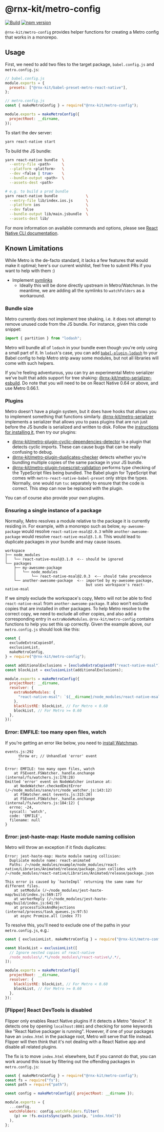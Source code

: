 # @rnx-kit/metro-config

[![Build](https://github.com/microsoft/rnx-kit/actions/workflows/build.yml/badge.svg)](https://github.com/microsoft/rnx-kit/actions/workflows/build.yml)
[![npm version](https://img.shields.io/npm/v/@rnx-kit/metro-config)](https://www.npmjs.com/package/@rnx-kit/metro-config)

`@rnx-kit/metro-config` provides helper functions for creating a Metro config
that works in a monorepo.

## Usage

First, we need to add two files to the target package, `babel.config.js` and
`metro.config.js`:

```js
// babel.config.js
module.exports = {
  presets: ["@rnx-kit/babel-preset-metro-react-native"],
};
```

```js
// metro.config.js
const { makeMetroConfig } = require("@rnx-kit/metro-config");

module.exports = makeMetroConfig({
  projectRoot: __dirname,
});
```

To start the dev server:

```sh
yarn react-native start
```

To build the JS bundle:

```sh
yarn react-native bundle  \
  --entry-file <path>     \
  --platform <platform>   \
  --dev <false | true>    \
  --bundle-output <path>  \
  --assets-dest <path>

# e.g. to build a prod bundle
yarn react-native bundle             \
  --entry-file lib/index.ios.js      \
  --platform ios                     \
  --dev false                        \
  --bundle-output lib/main.jsbundle  \
  --assets-dest lib/
```

For more information on available commands and options, please see
[React Native CLI documentation](https://github.com/react-native-community/cli/blob/v4.13.1/docs/commands.md).

## Known Limitations

While Metro is the de-facto standard, it lacks a few features that would make it
optimal; here's our current wishlist, feel free to submit PRs if you want to
help with them :)

- Implement [symlinks](https://github.com/facebook/metro/issues/1)
  - Ideally this will be done directly upstream in Metro/Watchman. In the
    meantime, we are adding all the symlinks to `watchFolders` as a workaround.

### Bundle size

Metro currently does not implement tree shaking, i.e. it does not attempt to
remove unused code from the JS bundle. For instance, given this code snippet:

```ts
import { partition } from "lodash";
```

Metro will bundle all of `lodash` in your bundle even though you're only using a
small part of it. In `lodash`'s case, you can add
[`babel-plugin-lodash`](https://github.com/lodash/babel-plugin-lodash#readme) to
your Babel config to help Metro strip away some modules, but not all libraries
will come with such helpers.

If you're feeling adventurous, you can try an experimental Metro serializer
we've built that adds support for tree shaking:
[@rnx-kit/metro-serializer-esbuild](https://github.com/microsoft/rnx-kit/tree/main/packages/metro-serializer-esbuild#readme).
Do note that you will need to be on React Native 0.64 or above, and use Metro
0.66.1.

### Plugins

Metro doesn't have a plugin system, but it does have hooks that allows you to
implement something that functions similarly.
[@rnx-kit/metro-serializer](https://github.com/microsoft/rnx-kit/tree/main/packages/metro-serializer#readme)
implements a serializer that allows you to pass plugins that are run just before
the JS bundle is serialized and written to disk. Follow the
[instructions for installing it](https://github.com/microsoft/rnx-kit/tree/main/packages/metro-serializer#usage),
then try our plugins:

- [@rnx-kit/metro-plugin-cyclic-dependencies-detector](https://github.com/microsoft/rnx-kit/tree/main/packages/metro-plugin-cyclic-dependencies-detector)
  is a plugin that detects cyclic imports. These can cause bugs that can be
  really confusing to debug.
- [@rnx-kit/metro-plugin-duplicates-checker](https://github.com/microsoft/rnx-kit/tree/main/packages/metro-plugin-duplicates-checker)
  detects whether you're bundling multiple copies of the same package in your JS
  bundle.
- [@rnx-kit/metro-plugin-typescript-validation](https://github.com/microsoft/rnx-kit/tree/main/packages/metro-plugin-typescript-validation)
  performs type checking of the TypeScript files being bundled. The Babel plugin
  for TypeScript that comes with `metro-react-native-babel-preset` only strips
  the types. Normally, one would run `tsc` separately to ensure that the code is
  correct. This step can now be replaced with the plugin.

You can of course also provide your own plugins.

### Ensuring a single instance of a package

Normally, Metro resolves a module relative to the package it is currently
residing in. For example, with a monorepo such as below, `my-awesome-package`
would resolve `react-native-msal@2.0.3` while `another-awesome-package` would
resolve `react-native-msal@3.1.0`. This would lead to duplicate packages in your
bundle and may cause issues.

    workspace
    ├── node_modules
    │   └── react-native-msal@3.1.0  <-- should be ignored
    └── packages
        ├── my-awesome-package
        │   └── node_modules
        │       └── react-native-msal@2.0.3  <-- should take precedence
        └── another-awesome-package  <-- imported by my-awesome-package,
                                         but uses workspace's react-native-msal

If we simply exclude the workspace's copy, Metro will not be able to find
`react-native-msal` from `another-awesome-package`. It also won't exclude copies
that are installed in other packages. To help Metro resolve to the correct copy,
we need to exclude all other copies, and also add a corresponding entry in
`extraNodeModules`. `@rnx-kit/metro-config` contains functions to help you set
this up correctly. Given the example above, our `metro.config.js` should look
like this:

```js
const {
  excludeExtraCopiesOf,
  exclusionList,
  makeMetroConfig,
} = require("@rnx-kit/metro-config");

const additionalExclusions = [excludeExtraCopiesOf("react-native-msal")];
const blockList = exclusionList(additionalExclusions);

module.exports = makeMetroConfig({
  projectRoot: __dirname,
  resolver: {
    extraNodeModules: {
      "react-native-msal": `${__dirname}/node_modules/react-native-msal`,
    },
    blacklistRE: blockList, // For Metro < 0.60
    blockList, // For Metro >= 0.60
  },
});
```

### Error: EMFILE: too many open files, watch

If you're getting an error like below, you need to
[install Watchman](https://facebook.github.io/watchman/docs/install.html).

```
events.js:292
      throw er; // Unhandled 'error' event
      ^

Error: EMFILE: too many open files, watch
    at FSEvent.FSWatcher._handle.onchange (internal/fs/watchers.js:178:28)
Emitted 'error' event on NodeWatcher instance at:
    at NodeWatcher.checkedEmitError (/~/node_modules/sane/src/node_watcher.js:143:12)
    at FSWatcher.emit (events.js:315:20)
    at FSEvent.FSWatcher._handle.onchange (internal/fs/watchers.js:184:12) {
  errno: -24,
  syscall: 'watch',
  code: 'EMFILE',
  filename: null
}
```

### Error: jest-haste-map: Haste module naming collision

Metro will throw an exception if it finds duplicates:

```
Error: jest-haste-map: Haste module naming collision:
  Duplicate module name: react-animated
  Paths: /~/node_modules/example/node_modules/react-native/Libraries/Animated/release/package.json collides with /~/node_modules/react-native/Libraries/Animated/release/package.json

This error is caused by `hasteImpl` returning the same name for different files.
    at setModule (/~/node_modules/jest-haste-map/build/index.js:569:17)
    at workerReply (/~/node_modules/jest-haste-map/build/index.js:641:9)
    at processTicksAndRejections (internal/process/task_queues.js:97:5)
    at async Promise.all (index 77)
```

To resolve this, you'll need to exclude one of the paths in your
`metro.config.js`, e.g.:

```js
const { exclusionList, makeMetroConfig } = require("@rnx-kit/metro-config");

const blockList = exclusionList([
  // Ignore nested copies of react-native
  /node_modules\/.*\/node_modules\/react-native\/.*/,
]);

module.exports = makeMetroConfig({
  projectRoot: __dirname,
  resolver: {
    blacklistRE: blockList, // For Metro < 0.60
    blockList, // For Metro >= 0.60
  },
});
```

### [Flipper] React DevTools is disabled

Flipper only enables React Native plugins if it detects a Metro "device". It
detects one by opening `localhost:8081` and checking for some keywords like
"React Native packager is running". However, if one of your packages have an
`index.html` in the package root, Metro will serve that file instead. Flipper
will then think that it's not dealing with a React Native app and disable all
related plugins.

The fix is to move `index.html` elsewhere, but if you cannot do that, you can
work around this issue by filtering out the offending packages in
`metro.config.js`:

```js
const { makeMetroConfig } = require("@rnx-kit/metro-config");
const fs = require("fs");
const path = require("path");

const config = makeMetroConfig({ projectRoot: __dirname });

module.exports = {
  ...config,
  watchFolders: config.watchFolders.filter(
    (p) => !fs.existsSync(path.join(p, "index.html"))
  ),
};
```
